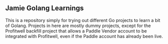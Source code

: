 ## Jamie Golang Learnings

This is a repository simply for trying out different Go projects to learn a bit of Golang. Projects in here are mostly dummy projects, except for the Profitwell backfill project that allows a Paddle Vendor account to be integrated with Profitwell, even if the Paddle account has already been live.